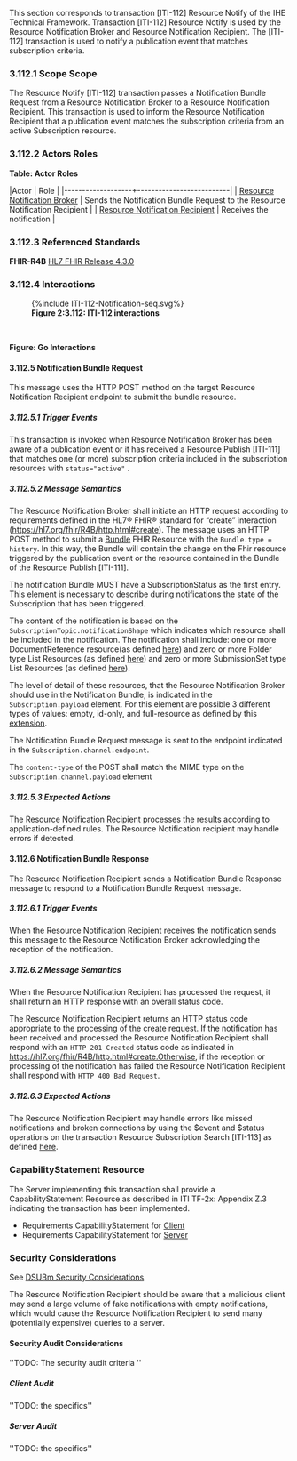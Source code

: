 This section corresponds to transaction [ITI-112] Resource Notify of the IHE Technical Framework. Transaction [ITI-112] Resource Notify is used by the Resource Notification Broker and Resource Notification Recipient. The [ITI-112] transaction is used to notify a publication event that matches subscription criteria.

### 3.112.1 Scope Scope

The Resource Notify [ITI-112] transaction passes a Notification Bundle Request from a Resource Notification Broker to a Resource Notification Recipient. This transaction is used to inform the Resource Notification Recipient that a publication event matches the subscription criteria from an active Subscription resource. 

### 3.112.2 Actors Roles

**Table: Actor Roles**

|Actor | Role |
|-------------------+--------------------------|
| [Resource Notification Broker](volume-1.html#broker)    | Sends the Notification Bundle Request to the Resource Notification Recipient |
| [Resource Notification Recipient](volume-1.html#recipient) | Receives the notification |

### 3.112.3 Referenced Standards

**FHIR-R4B** [HL7 FHIR Release 4.3.0](https://www.hl7.org/FHIR/R4B)

### 3.112.4 Interactions

<figure>
{%include ITI-112-Notification-seq.svg%}
<figcaption><b>Figure 2:3.112: ITI-112 interactions</b></figcaption>
</figure>
<br clear="all">

**Figure: Go Interactions**


#### 3.112.5 Notification Bundle Request
This message uses the HTTP POST method on the target Resource Notification Recipient endpoint to submit the bundle resource.

##### 3.112.5.1 Trigger Events

This transaction is invoked when Resource Notification Broker has been aware of a publication event or it has received a Resource Publish [ITI-111] that matches one (or more) subscription criteria included in the subscription resources with `status="active"` . 

##### 3.112.5.2 Message Semantics

The Resource Notification Broker shall initiate an HTTP request according to requirements defined in the HL7® FHIR® standard for “create” interaction (https://hl7.org/fhir/R4B/http.html#create). The message uses an HTTP POST method to submit a [Bundle](https://build.fhir.org/ig/HL7/fhir-subscription-backport-ig/StructureDefinition-backport-subscription-notification.html) FHIR Resource with the `Bundle.type = history`. In this way, the Bundle will contain the change on the Fhir resource triggered by the publication event or the resource contained in the Bundle of the Resource Publish [ITI-111].

The notification Bundle MUST have a SubscriptionStatus as the first entry. This element is necessary to describe during notifications the state of the Subscription that has been triggered.



The content of the notification is based on the `SubscriptionTopic.notificationShape` which indicates which resource shall be included in the notification. 
The notification shall include: one or more DocumentReference resource(as defined [here](https://profiles.ihe.net/ITI/MHD/ITI-65.html#2-3-65-provide-document-bundle-iti-65)) and zero or more  Folder type List Resources (as defined [here](https://profiles.ihe.net/ITI/MHD/StructureDefinition-IHE.MHD.Comprehensive.Folder.html)) and zero or more SubmissionSet type List Resources (as defined [here](https://profiles.ihe.net/ITI/MHD/StructureDefinition-IHE.MHD.Comprehensive.SubmissionSet.html)).

The level of detail of these resources, that the Resource Notification Broker should use in the Notification Bundle, is indicated in the `Subscription.payload` element. For this element are possible 3 different types of values: empty, id-only, and full-resource as defined by this [extension](https://build.fhir.org/ig/HL7/fhir-subscription-backport-ig/StructureDefinition-backport-payload-content.html#root).

The Notification Bundle Request message is sent to the endpoint indicated in the `Subscription.channel.endpoint`.

The `content-type` of the POST shall match the MIME type on the `Subscription.channel.payload` element 


##### 3.112.5.3 Expected Actions

The Resource Notification Recipient processes the results according to application-defined rules.
The Resource Notification recipient may handle errors if detected.

#### 3.112.6 Notification Bundle Response

The Resource Notification Recipient sends a Notification Bundle Response message to respond to a Notification Bundle Request message.

##### 3.112.6.1 Trigger Events

When the Resource Notification Recipient receives the notification sends this message to the Resource Notification Broker acknowledging the reception of the notification.

##### 3.112.6.2 Message Semantics

When the Resource Notification Recipient has processed the request, it shall return an HTTP response with an overall status code.

The Resource Notification Recipient returns an HTTP status code appropriate to the processing of the create request. If the notification has been received and processed the Resource Notification Recipient shall respond with an `HTTP 201 Created` status code as indicated in https://hl7.org/fhir/R4B/http.html#create.Otherwise, if the reception or processing of the notification has failed the Resource Notification Recipient shall respond with `HTTP 400 Bad Request`.


##### 3.112.6.3 Expected Actions

The Resource Notification Recipient may handle errors like missed notifications and broken connections by using the $event and $status operations on the transaction Resource Subscription Search [ITI-113] as defined [here](https://build.fhir.org/ig/HL7/fhir-subscription-backport-ig/errors.html#handling-errors).


### CapabilityStatement Resource

The Server implementing this transaction shall provide a CapabilityStatement Resource as described in ITI TF-2x: Appendix Z.3 indicating the transaction has been implemented. 
* Requirements CapabilityStatement for [Client](CapabilityStatement-IHE.ToDo.client.html)
* Requirements CapabilityStatement for [Server](CapabilityStatement-IHE.ToDo.server.html)

### Security Considerations

See [DSUBm Security Considerations](volume-1.html#security-considerations). 

The Resource Notification Recipient should be aware that a malicious client may send a large volume of fake notifications with empty notifications, which would cause the Resource Notification Recipient to send many (potentially expensive) queries to a server.

#### Security Audit Considerations

''TODO: The security audit criteria ''

##### Client Audit 

''TODO: the specifics''

##### Server Audit 

''TODO: the specifics''
